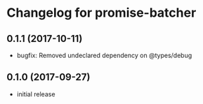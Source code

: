 # Changelog for promise-batcher

## 0.1.1 (2017-10-11)
* bugfix: Removed undeclared dependency on @types/debug

## 0.1.0 (2017-09-27)
* initial release